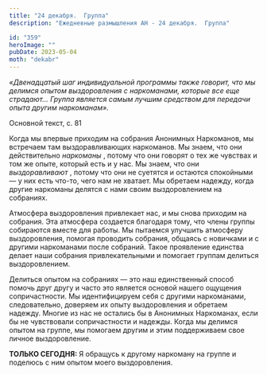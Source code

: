```yaml
---
title: "24 декабря.  Группа"
description: "Ежедневные размышления АН - 24 декабря.  Группа"

id: "359"
heroImage: ""
pubDate: 2023-05-04
moth: "dekabr"
---
```


_«Двенадцатый шаг индивидуальной программы также говорит, что мы делимся
опытом выздоровления с наркоманами, которые все еще страдают… Группа является
самым лучшим средством для передачи опыта другим наркоманам»._

Основной текст, с. 81

Когда мы впервые приходим на собрания Анонимных Наркоманов, мы встречаем там
выздоравливающих наркоманов. Мы знаем, что они действительно _наркоманы_ ,
потому что они говорят о тех же чувствах и том же опыте, который есть и у нас.
Мы знаем, что они _выздоравливают_ , потому что они не суетятся и остаются
спокойными — у них есть что-то, чего нам не хватает. Мы обретаем надежду,
когда другие наркоманы делятся с нами своим выздоровлением на собраниях.

Атмосфера выздоровления привлекает нас, и мы снова приходим на собрания. Эта
атмосфера создается благодаря тому, что члены группы собираются вместе для
работы. Мы пытаемся улучшить атмосферу выздоровления, помогая проводить
собрания, общаясь с новичками и с другими наркоманами после собраний. Такое
проявление единства делает наши собрания привлекательными и помогает группам
делиться выздоровлением.

Делиться опытом на собраниях — это наш единственный способ помочь друг другу и
часто это является основой нашего ощущения сопричастности. Мы идентифицируем
себя с другими наркоманами, следовательно, доверяем их опыту выздоровления и
обретаем надежду. Многие из нас не остались бы в Анонимных Наркоманах, если бы
не чувствовали сопричастности и надежды. Когда мы делимся опытом на группе, мы
помогаем другим и этим поддерживаем свое личное выздоровление.

**ТОЛЬКО СЕГОДНЯ:** Я обращусь к другому наркоману на группе и поделюсь с ним
опытом моего выздоровления.
